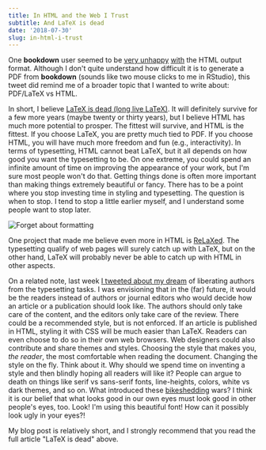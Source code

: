 ```yaml
---
title: In HTML and the Web I Trust
subtitle: And LaTeX is dead
date: '2018-07-30'
slug: in-html-i-trust
---
```


One **bookdown** user seemed to be [very unhappy](https://twitter.com/conjja/status/1023621901602770944) [with](https://i.imgur.com/5RqREyv.png) the HTML output format. Although I don't quite understand how difficult it is to generate a PDF from **bookdown** (sounds like two mouse clicks to me in RStudio), this tweet did remind me of a broader topic that I wanted to write about: PDF/LaTeX vs HTML.

In short, I believe [LaTeX is dead (long live LaTeX)](https://www.authorea.com/users/5713/articles/19359). It will definitely survive for a few more years (maybe twenty or thirty years), but I believe HTML has much more potential to prosper. The fittest will survive, and HTML is the fittest. If you choose LaTeX, you are pretty much tied to PDF. If you choose HTML, you will have much more freedom and fun (e.g., interactivity). In terms of typesetting, HTML cannot beat LaTeX, but it all depends on how good you want the typesetting to be. On one extreme, you could spend an infinite amount of time on improving the appearance of your work, but I'm sure most people won't do that. Getting things done is often more important than making things extremely beautiful or fancy. There has to be a point where you stop investing time in styling and typesetting. The question is when to stop. I tend to stop a little earlier myself, and I understand some people want to stop later.

![Forget about formatting](https://slides.yihui.name/gif/flip-table.jpg)

One project that made me believe even more in HTML is [ReLaXed](https://github.com/RelaxedJS/ReLaXed). The typesetting qualify of web pages will surely catch up with LaTeX, but on the other hand, LaTeX will probably never be able to catch up with HTML in other aspects.

On a related note, last week [I tweeted about my dream](https://twitter.com/xieyihui/status/1022873179532996609) of liberating authors from the typesetting tasks. I was envisioning that in the (far) future, it would be the readers instead of authors or journal editors who would decide how an article or a publication should look like. The authors should only take care of the content, and the editors only take care of the review. There could be a recommended style, but is not enforced. If an article is published in HTML, styling it with CSS will be much easier than LaTeX. Readers can even choose to do so in their own web browsers. Web designers could also contribute and share themes and styles. Choosing the style that makes you, _the reader_, the most comfortable when reading the document. Changing the style on the fly. Think about it. Why should we spend time on inventing a style and then blindly hoping all readers will like it? People can argue to death on things like serif vs sans-serif fonts, line-heights, colors, white vs dark themes, and so on. What introduced these [bikeshedding](https://en.wikipedia.org/wiki/Law_of_triviality) wars? I think it is our belief that what looks good in our own eyes must look good in other people's eyes, too. Look! I'm using this beautiful font! How can it possibly look ugly in your eyes?!

My blog post is relatively short, and I strongly recommend that you read the full article "LaTeX is dead" above.
